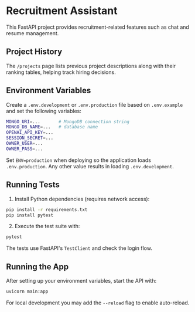 # Recruitment Assistant

This FastAPI project provides recruitment-related features such as chat and resume management.

## Project History

The `/projects` page lists previous project descriptions along with their ranking tables, helping track hiring decisions.

## Environment Variables

Create a `.env.development` or `.env.production` file based on `.env.example` and set the following variables:

```bash
MONGO_URI=...       # MongoDB connection string
MONGO_DB_NAME=...   # database name
OPENAI_API_KEY=...
SESSION_SECRET=...
OWNER_USER=...
OWNER_PASS=...
```

Set `ENV=production` when deploying so the application loads `.env.production`. Any other value results in loading `.env.development`.

## Running Tests

1. Install Python dependencies (requires network access):

```bash
pip install -r requirements.txt
pip install pytest
```

2. Execute the test suite with:

```bash
pytest
```

The tests use FastAPI's `TestClient` and check the login flow.

## Running the App

After setting up your environment variables, start the API with:

```bash
uvicorn main:app
```

For local development you may add the `--reload` flag to enable auto-reload.
